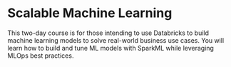 # Scalable Machine Learning
This two-day course is for those intending to use Databricks to build machine learning models to solve real-world business use cases. You will learn how to build and tune ML models with SparkML while leveraging MLOps best practices.
